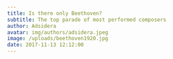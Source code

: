 ```yaml
---
title: Is there only Beethoven?
subtitle: The top parade of most performed composers
author: Adsidera
avatar: img/authors/adsidera.jpeg
image: /uploads/beethoven1920.jpg
date: 2017-11-13 12:12:00
---
```



